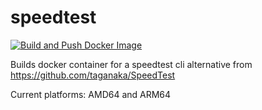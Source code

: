 # speedtest

[![Build and Push Docker Image](https://github.com/rweijnen/speedtest/actions/workflows/docker-image.yml/badge.svg)](https://github.com/rweijnen/speedtest/actions/workflows/docker-image.yml)

Builds docker container for a speedtest cli alternative from https://github.com/taganaka/SpeedTest

Current platforms: AMD64 and ARM64
